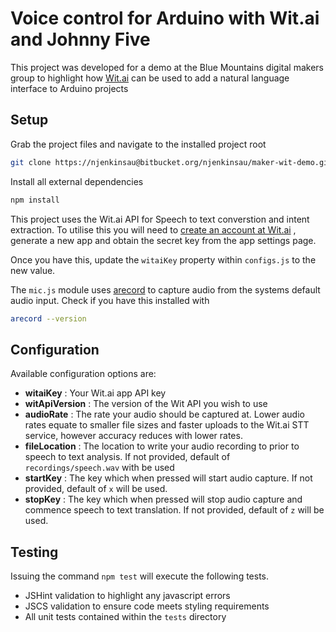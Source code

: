# Voice control for Arduino with Wit.ai and Johnny Five

This project was developed for a demo at the Blue Mountains digital makers group
to highlight how [Wit.ai](https://wit.ai) can be used to add a natural language interface to Arduino projects

## Setup

Grab the project files and navigate to the installed project root
```bash
git clone https://njenkinsau@bitbucket.org/njenkinsau/maker-wit-demo.git && cd maker-wit-demo
```

Install all external dependencies

```bash
npm install
```

This project uses the Wit.ai API for Speech to text converstion and intent extraction. To utilise this you will need to [create an account at Wit.ai](https://wit.ai/getting-started) , generate a new app and obtain the secret key from the app settings page.

Once you have this, update the `witaiKey` property within `configs.js` to the new value.

The `mic.js` module uses [arecord](http://manpages.ubuntu.com/manpages/precise/man1/arecord.1.html) to capture audio from the systems default audio input. Check if you have this installed with

```bash
arecord --version
```




## Configuration
Available configuration options are:

* **witaiKey** : Your Wit.ai app API key
* **witApiVersion** : The version of the Wit API you wish to use
* **audioRate** : The rate your audio should be captured at. Lower audio rates equate to smaller file sizes and faster uploads to the Wit.ai STT service, however accuracy reduces with lower rates.
* **fileLocation** : The location to write your audio recording to prior to speech to text analysis. If not provided, default of `recordings/speech.wav` with be used
* **startKey** : The key which when pressed will start audio capture. If not provided, default of `x` will be used.
* **stopKey** : The key which when pressed will stop audio capture and commence speech to text translation. If not provided, default of `z` will be used.

## Testing
Issuing the command `npm test` will execute the following tests.
* JSHint validation to highlight any javascript errors
* JSCS validation to ensure code meets styling requirements
* All unit tests contained within the `tests` directory
